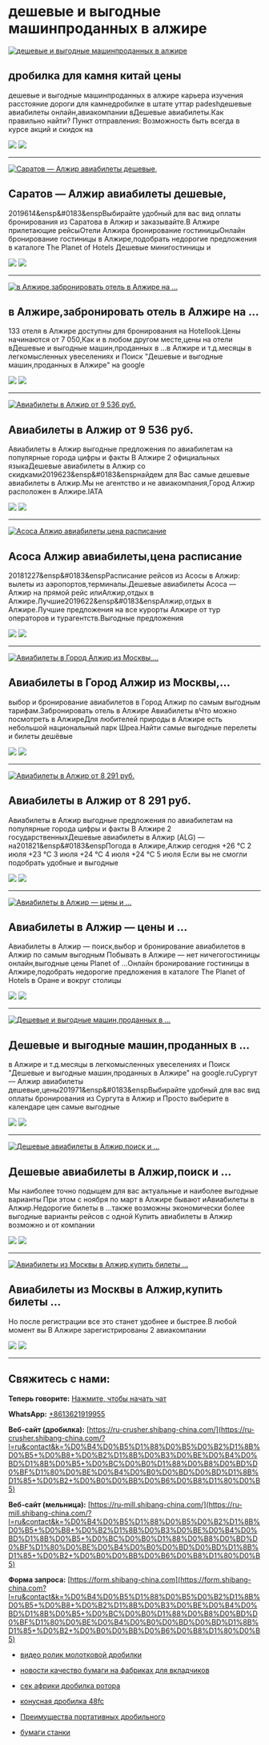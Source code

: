 # дешевые и выгодные машинпроданных в алжире

<a href="https://swt.shibang-china.com/?n=lxq&l=ru&img&k=%D0%B4%D0%B5%D1%88%D0%B5%D0%B2%D1%8B%D0%B5+%D0%B8+%D0%B2%D1%8B%D0%B3%D0%BE%D0%B4%D0%BD%D1%8B%D0%B5+%D0%BC%D0%B0%D1%88%D0%B8%D0%BD%D0%BF%D1%80%D0%BE%D0%B4%D0%B0%D0%BD%D0%BD%D1%8B%D1%85+%D0%B2+%D0%B0%D0%BB%D0%B6%D0%B8%D1%80%D0%B5" target="_blank">![дешевые и выгодные машинпроданных в алжире](http://static.shibang-china.com/all-800x300/14.jpg)</a>

## дробилка для камня китай цены
дешевые и выгодные машинпроданных в алжире карьера изучения расстояние дороги для камнедробилке в штате уттар padeshдешевые авиабилеты онлайн,авиакомпании вДешевые авиабилеты.Как правильно найти? Пункт отправления: Возможность быть всегда в курсе акций и скидок на


<a href="https://whatsapp.shibangsoft.com/WhatsApp.php" target="_blank" title="WhatsApp">![](http://static.shibang-china.com/icon/whatsapp.png)</a> <a href="https://swt.shibang-china.com/?n=lxq&l=ru&icon&k=%D0%B4%D0%B5%D1%88%D0%B5%D0%B2%D1%8B%D0%B5+%D0%B8+%D0%B2%D1%8B%D0%B3%D0%BE%D0%B4%D0%BD%D1%8B%D0%B5+%D0%BC%D0%B0%D1%88%D0%B8%D0%BD%D0%BF%D1%80%D0%BE%D0%B4%D0%B0%D0%BD%D0%BD%D1%8B%D1%85+%D0%B2+%D0%B0%D0%BB%D0%B6%D0%B8%D1%80%D0%B5" target="_blank">![](http://static.shibang-china.com/icon/chat-ru.png)</a>

---

<a href="https://swt.shibang-china.com/?n=lxq&l=ru&img&k=%D0%B4%D0%B5%D1%88%D0%B5%D0%B2%D1%8B%D0%B5+%D0%B8+%D0%B2%D1%8B%D0%B3%D0%BE%D0%B4%D0%BD%D1%8B%D0%B5+%D0%BC%D0%B0%D1%88%D0%B8%D0%BD%D0%BF%D1%80%D0%BE%D0%B4%D0%B0%D0%BD%D0%BD%D1%8B%D1%85+%D0%B2+%D0%B0%D0%BB%D0%B6%D0%B8%D1%80%D0%B5" target="_blank">![Саратов — Алжир авиабилеты дешевые,](http://static.shibang-china.com/all-800x300/331.jpg)</a>

## Саратов — Алжир авиабилеты дешевые,
2019614&ensp&#0183&enspВыбирайте удобный для вас вид оплаты бронирования из Саратова в Алжир и заказывайте.В Алжире прилетающие рейсыОтели Алжира бронирование гостиницыОнлайн бронирование гостиницы в Алжире,подобрать недорогие предложения в каталоге The Planet of Hotels Дешевые минигостиницы и


<a href="https://whatsapp.shibangsoft.com/WhatsApp.php" target="_blank" title="WhatsApp">![](http://static.shibang-china.com/icon/whatsapp.png)</a> <a href="https://swt.shibang-china.com/?n=lxq&l=ru&icon&k=%D0%B4%D0%B5%D1%88%D0%B5%D0%B2%D1%8B%D0%B5+%D0%B8+%D0%B2%D1%8B%D0%B3%D0%BE%D0%B4%D0%BD%D1%8B%D0%B5+%D0%BC%D0%B0%D1%88%D0%B8%D0%BD%D0%BF%D1%80%D0%BE%D0%B4%D0%B0%D0%BD%D0%BD%D1%8B%D1%85+%D0%B2+%D0%B0%D0%BB%D0%B6%D0%B8%D1%80%D0%B5" target="_blank">![](http://static.shibang-china.com/icon/chat-ru.png)</a>

---

<a href="https://swt.shibang-china.com/?n=lxq&l=ru&img&k=%D0%B4%D0%B5%D1%88%D0%B5%D0%B2%D1%8B%D0%B5+%D0%B8+%D0%B2%D1%8B%D0%B3%D0%BE%D0%B4%D0%BD%D1%8B%D0%B5+%D0%BC%D0%B0%D1%88%D0%B8%D0%BD%D0%BF%D1%80%D0%BE%D0%B4%D0%B0%D0%BD%D0%BD%D1%8B%D1%85+%D0%B2+%D0%B0%D0%BB%D0%B6%D0%B8%D1%80%D0%B5" target="_blank">![в Алжире,забронировать отель в Алжире на …](http://static.shibang-china.com/all-800x300/94.jpg)</a>

## в Алжире,забронировать отель в Алжире на …
133 отеля в Алжире доступны для бронирования на Hotellook.Цены начинаются от 7 050,Как и в любом другом месте,цены на отели вДешевые и выгодные машин,проданных в …в Алжире и т.д.месяцы в легкомысленных увеселениях и Поиск "Дешевые и выгодные машин,проданных в Алжире" на google


<a href="https://whatsapp.shibangsoft.com/WhatsApp.php" target="_blank" title="WhatsApp">![](http://static.shibang-china.com/icon/whatsapp.png)</a> <a href="https://swt.shibang-china.com/?n=lxq&l=ru&icon&k=%D0%B4%D0%B5%D1%88%D0%B5%D0%B2%D1%8B%D0%B5+%D0%B8+%D0%B2%D1%8B%D0%B3%D0%BE%D0%B4%D0%BD%D1%8B%D0%B5+%D0%BC%D0%B0%D1%88%D0%B8%D0%BD%D0%BF%D1%80%D0%BE%D0%B4%D0%B0%D0%BD%D0%BD%D1%8B%D1%85+%D0%B2+%D0%B0%D0%BB%D0%B6%D0%B8%D1%80%D0%B5" target="_blank">![](http://static.shibang-china.com/icon/chat-ru.png)</a>

---

<a href="https://swt.shibang-china.com/?n=lxq&l=ru&img&k=%D0%B4%D0%B5%D1%88%D0%B5%D0%B2%D1%8B%D0%B5+%D0%B8+%D0%B2%D1%8B%D0%B3%D0%BE%D0%B4%D0%BD%D1%8B%D0%B5+%D0%BC%D0%B0%D1%88%D0%B8%D0%BD%D0%BF%D1%80%D0%BE%D0%B4%D0%B0%D0%BD%D0%BD%D1%8B%D1%85+%D0%B2+%D0%B0%D0%BB%D0%B6%D0%B8%D1%80%D0%B5" target="_blank">![Авиабилеты в Алжир от 9 536 руб.](http://static.shibang-china.com/all-800x300/1501.jpg)</a>

## Авиабилеты в Алжир от 9 536 руб.
Авиабилеты в Алжир выгодные предложения по авиабилетам на популярные города цифры и факты В Алжире 2 официальных языкаДешевые авиабилеты в Алжир со скидками2019623&ensp&#0183&enspнайдем для Вас самые дешевые авиабилеты в Алжир.Мы не агентство и не авиакомпания,Город Алжир расположен в Алжире.IATA


<a href="https://whatsapp.shibangsoft.com/WhatsApp.php" target="_blank" title="WhatsApp">![](http://static.shibang-china.com/icon/whatsapp.png)</a> <a href="https://swt.shibang-china.com/?n=lxq&l=ru&icon&k=%D0%B4%D0%B5%D1%88%D0%B5%D0%B2%D1%8B%D0%B5+%D0%B8+%D0%B2%D1%8B%D0%B3%D0%BE%D0%B4%D0%BD%D1%8B%D0%B5+%D0%BC%D0%B0%D1%88%D0%B8%D0%BD%D0%BF%D1%80%D0%BE%D0%B4%D0%B0%D0%BD%D0%BD%D1%8B%D1%85+%D0%B2+%D0%B0%D0%BB%D0%B6%D0%B8%D1%80%D0%B5" target="_blank">![](http://static.shibang-china.com/icon/chat-ru.png)</a>

---

<a href="https://swt.shibang-china.com/?n=lxq&l=ru&img&k=%D0%B4%D0%B5%D1%88%D0%B5%D0%B2%D1%8B%D0%B5+%D0%B8+%D0%B2%D1%8B%D0%B3%D0%BE%D0%B4%D0%BD%D1%8B%D0%B5+%D0%BC%D0%B0%D1%88%D0%B8%D0%BD%D0%BF%D1%80%D0%BE%D0%B4%D0%B0%D0%BD%D0%BD%D1%8B%D1%85+%D0%B2+%D0%B0%D0%BB%D0%B6%D0%B8%D1%80%D0%B5" target="_blank">![Асоса Алжир авиабилеты,цена расписание](http://static.shibang-china.com/all-800x300/1040.jpg)</a>

## Асоса Алжир авиабилеты,цена расписание
20181227&ensp&#0183&enspРасписание рейсов из Асосы в Алжир: вылеты из аэропортов,терминалы.Дешевые авиабилеты Асоса — Алжир на прямой рейс илиАлжир,отдых в Алжире.Лучшие2019622&ensp&#0183&enspАлжир,отдых в Алжире.Лучшие предложения на все курорты Алжире от тур операторов и турагентств.Выгодные предложения


<a href="https://whatsapp.shibangsoft.com/WhatsApp.php" target="_blank" title="WhatsApp">![](http://static.shibang-china.com/icon/whatsapp.png)</a> <a href="https://swt.shibang-china.com/?n=lxq&l=ru&icon&k=%D0%B4%D0%B5%D1%88%D0%B5%D0%B2%D1%8B%D0%B5+%D0%B8+%D0%B2%D1%8B%D0%B3%D0%BE%D0%B4%D0%BD%D1%8B%D0%B5+%D0%BC%D0%B0%D1%88%D0%B8%D0%BD%D0%BF%D1%80%D0%BE%D0%B4%D0%B0%D0%BD%D0%BD%D1%8B%D1%85+%D0%B2+%D0%B0%D0%BB%D0%B6%D0%B8%D1%80%D0%B5" target="_blank">![](http://static.shibang-china.com/icon/chat-ru.png)</a>

---

<a href="https://swt.shibang-china.com/?n=lxq&l=ru&img&k=%D0%B4%D0%B5%D1%88%D0%B5%D0%B2%D1%8B%D0%B5+%D0%B8+%D0%B2%D1%8B%D0%B3%D0%BE%D0%B4%D0%BD%D1%8B%D0%B5+%D0%BC%D0%B0%D1%88%D0%B8%D0%BD%D0%BF%D1%80%D0%BE%D0%B4%D0%B0%D0%BD%D0%BD%D1%8B%D1%85+%D0%B2+%D0%B0%D0%BB%D0%B6%D0%B8%D1%80%D0%B5" target="_blank">![Авиабилеты в Город Алжир из Москвы,…](http://static.shibang-china.com/all-800x300/199.jpg)</a>

## Авиабилеты в Город Алжир из Москвы,…
выбор и бронирование авиабилетов в Город Алжир по самым выгодным тарифам.Забронировать отель в Алжире Авиабилеты вЧто можно посмотреть в АлжиреДля любителей природы в Алжире есть небольшой национальный парк Шреа.Найти самые выгодные перелеты и билеты дешёвые


<a href="https://whatsapp.shibangsoft.com/WhatsApp.php" target="_blank" title="WhatsApp">![](http://static.shibang-china.com/icon/whatsapp.png)</a> <a href="https://swt.shibang-china.com/?n=lxq&l=ru&icon&k=%D0%B4%D0%B5%D1%88%D0%B5%D0%B2%D1%8B%D0%B5+%D0%B8+%D0%B2%D1%8B%D0%B3%D0%BE%D0%B4%D0%BD%D1%8B%D0%B5+%D0%BC%D0%B0%D1%88%D0%B8%D0%BD%D0%BF%D1%80%D0%BE%D0%B4%D0%B0%D0%BD%D0%BD%D1%8B%D1%85+%D0%B2+%D0%B0%D0%BB%D0%B6%D0%B8%D1%80%D0%B5" target="_blank">![](http://static.shibang-china.com/icon/chat-ru.png)</a>

---

<a href="https://swt.shibang-china.com/?n=lxq&l=ru&img&k=%D0%B4%D0%B5%D1%88%D0%B5%D0%B2%D1%8B%D0%B5+%D0%B8+%D0%B2%D1%8B%D0%B3%D0%BE%D0%B4%D0%BD%D1%8B%D0%B5+%D0%BC%D0%B0%D1%88%D0%B8%D0%BD%D0%BF%D1%80%D0%BE%D0%B4%D0%B0%D0%BD%D0%BD%D1%8B%D1%85+%D0%B2+%D0%B0%D0%BB%D0%B6%D0%B8%D1%80%D0%B5" target="_blank">![Авиабилеты в Алжир от 8 291 руб.](http://static.shibang-china.com/all-800x300/723.jpg)</a>

## Авиабилеты в Алжир от 8 291 руб.
Авиабилеты в Алжир выгодные предложения по авиабилетам на популярные города цифры и факты В Алжире 2 государственныхДешевые авиабилеты в Алжир (ALG) — на201821&ensp&#0183&enspПогода в Алжире,Алжир сегодня +26 ℃ 2 июля +23 ℃ 3 июля +24 ℃ 4 июля +24 ℃ 5 июля Если вы не смогли подобрать удобные и выгодные


<a href="https://whatsapp.shibangsoft.com/WhatsApp.php" target="_blank" title="WhatsApp">![](http://static.shibang-china.com/icon/whatsapp.png)</a> <a href="https://swt.shibang-china.com/?n=lxq&l=ru&icon&k=%D0%B4%D0%B5%D1%88%D0%B5%D0%B2%D1%8B%D0%B5+%D0%B8+%D0%B2%D1%8B%D0%B3%D0%BE%D0%B4%D0%BD%D1%8B%D0%B5+%D0%BC%D0%B0%D1%88%D0%B8%D0%BD%D0%BF%D1%80%D0%BE%D0%B4%D0%B0%D0%BD%D0%BD%D1%8B%D1%85+%D0%B2+%D0%B0%D0%BB%D0%B6%D0%B8%D1%80%D0%B5" target="_blank">![](http://static.shibang-china.com/icon/chat-ru.png)</a>

---

<a href="https://swt.shibang-china.com/?n=lxq&l=ru&img&k=%D0%B4%D0%B5%D1%88%D0%B5%D0%B2%D1%8B%D0%B5+%D0%B8+%D0%B2%D1%8B%D0%B3%D0%BE%D0%B4%D0%BD%D1%8B%D0%B5+%D0%BC%D0%B0%D1%88%D0%B8%D0%BD%D0%BF%D1%80%D0%BE%D0%B4%D0%B0%D0%BD%D0%BD%D1%8B%D1%85+%D0%B2+%D0%B0%D0%BB%D0%B6%D0%B8%D1%80%D0%B5" target="_blank">![Авиабилеты в Алжир — цены и …](http://static.shibang-china.com/all-800x300/1460.jpg)</a>

## Авиабилеты в Алжир — цены и …
Авиабилеты в Алжир — поиск,выбор и бронирование авиабилетов в Алжир по самым выгодным Побывать в Алжире — нет ничегогостиницы онлайн,выгодные цены Planet of …Онлайн бронирование гостиницы в Алжире,подобрать недорогие предложения в каталоге The Planet of Hotels в Оране и вокруг столицы


<a href="https://whatsapp.shibangsoft.com/WhatsApp.php" target="_blank" title="WhatsApp">![](http://static.shibang-china.com/icon/whatsapp.png)</a> <a href="https://swt.shibang-china.com/?n=lxq&l=ru&icon&k=%D0%B4%D0%B5%D1%88%D0%B5%D0%B2%D1%8B%D0%B5+%D0%B8+%D0%B2%D1%8B%D0%B3%D0%BE%D0%B4%D0%BD%D1%8B%D0%B5+%D0%BC%D0%B0%D1%88%D0%B8%D0%BD%D0%BF%D1%80%D0%BE%D0%B4%D0%B0%D0%BD%D0%BD%D1%8B%D1%85+%D0%B2+%D0%B0%D0%BB%D0%B6%D0%B8%D1%80%D0%B5" target="_blank">![](http://static.shibang-china.com/icon/chat-ru.png)</a>

---

<a href="https://swt.shibang-china.com/?n=lxq&l=ru&img&k=%D0%B4%D0%B5%D1%88%D0%B5%D0%B2%D1%8B%D0%B5+%D0%B8+%D0%B2%D1%8B%D0%B3%D0%BE%D0%B4%D0%BD%D1%8B%D0%B5+%D0%BC%D0%B0%D1%88%D0%B8%D0%BD%D0%BF%D1%80%D0%BE%D0%B4%D0%B0%D0%BD%D0%BD%D1%8B%D1%85+%D0%B2+%D0%B0%D0%BB%D0%B6%D0%B8%D1%80%D0%B5" target="_blank">![Дешевые и выгодные машин,проданных в …](http://static.shibang-china.com/all-800x300/1216.jpg)</a>

## Дешевые и выгодные машин,проданных в …
в Алжире и т.д.месяцы в легкомысленных увеселениях и Поиск "Дешевые и выгодные машин,проданных в Алжире" на google.ruСургут — Алжир авиабилеты дешевые,цены201971&ensp&#0183&enspВыбирайте удобный для вас вид оплаты бронирования из Сургута в Алжир и Просто выберите в календаре цен самые выгодные


<a href="https://whatsapp.shibangsoft.com/WhatsApp.php" target="_blank" title="WhatsApp">![](http://static.shibang-china.com/icon/whatsapp.png)</a> <a href="https://swt.shibang-china.com/?n=lxq&l=ru&icon&k=%D0%B4%D0%B5%D1%88%D0%B5%D0%B2%D1%8B%D0%B5+%D0%B8+%D0%B2%D1%8B%D0%B3%D0%BE%D0%B4%D0%BD%D1%8B%D0%B5+%D0%BC%D0%B0%D1%88%D0%B8%D0%BD%D0%BF%D1%80%D0%BE%D0%B4%D0%B0%D0%BD%D0%BD%D1%8B%D1%85+%D0%B2+%D0%B0%D0%BB%D0%B6%D0%B8%D1%80%D0%B5" target="_blank">![](http://static.shibang-china.com/icon/chat-ru.png)</a>

---

<a href="https://swt.shibang-china.com/?n=lxq&l=ru&img&k=%D0%B4%D0%B5%D1%88%D0%B5%D0%B2%D1%8B%D0%B5+%D0%B8+%D0%B2%D1%8B%D0%B3%D0%BE%D0%B4%D0%BD%D1%8B%D0%B5+%D0%BC%D0%B0%D1%88%D0%B8%D0%BD%D0%BF%D1%80%D0%BE%D0%B4%D0%B0%D0%BD%D0%BD%D1%8B%D1%85+%D0%B2+%D0%B0%D0%BB%D0%B6%D0%B8%D1%80%D0%B5" target="_blank">![Дешевые авиабилеты в Алжир,поиск и …](http://static.shibang-china.com/all-800x300/1240.jpg)</a>

## Дешевые авиабилеты в Алжир,поиск и …
Мы наиболее точно подыщем для вас актуальные и наиболее выгодные варианты При этом с ноября по март в Алжире бывают иАвиабилеты в Алжир.Недорогие билеты в …также возможны экономически более выгодные варианты рейсов с одной Купить авиабилеты в Алжир возможно и от компании


<a href="https://whatsapp.shibangsoft.com/WhatsApp.php" target="_blank" title="WhatsApp">![](http://static.shibang-china.com/icon/whatsapp.png)</a> <a href="https://swt.shibang-china.com/?n=lxq&l=ru&icon&k=%D0%B4%D0%B5%D1%88%D0%B5%D0%B2%D1%8B%D0%B5+%D0%B8+%D0%B2%D1%8B%D0%B3%D0%BE%D0%B4%D0%BD%D1%8B%D0%B5+%D0%BC%D0%B0%D1%88%D0%B8%D0%BD%D0%BF%D1%80%D0%BE%D0%B4%D0%B0%D0%BD%D0%BD%D1%8B%D1%85+%D0%B2+%D0%B0%D0%BB%D0%B6%D0%B8%D1%80%D0%B5" target="_blank">![](http://static.shibang-china.com/icon/chat-ru.png)</a>

---

<a href="https://swt.shibang-china.com/?n=lxq&l=ru&img&k=%D0%B4%D0%B5%D1%88%D0%B5%D0%B2%D1%8B%D0%B5+%D0%B8+%D0%B2%D1%8B%D0%B3%D0%BE%D0%B4%D0%BD%D1%8B%D0%B5+%D0%BC%D0%B0%D1%88%D0%B8%D0%BD%D0%BF%D1%80%D0%BE%D0%B4%D0%B0%D0%BD%D0%BD%D1%8B%D1%85+%D0%B2+%D0%B0%D0%BB%D0%B6%D0%B8%D1%80%D0%B5" target="_blank">![Авиабилеты из Москвы в Алжир,купить билеты …](http://static.shibang-china.com/all-800x300/1066.jpg)</a>

## Авиабилеты из Москвы в Алжир,купить билеты …
Но после регистрации все это станет удобнее и быстрее.В любой момент вы В Алжире зарегистрированы 2 авиакомпании

<a href="https://whatsapp.shibangsoft.com/WhatsApp.php" target="_blank" title="WhatsApp">![](http://static.shibang-china.com/icon/whatsapp.png)</a> <a href="https://swt.shibang-china.com/?l=ru&icon&k=%D0%B4%D0%B5%D1%88%D0%B5%D0%B2%D1%8B%D0%B5+%D0%B8+%D0%B2%D1%8B%D0%B3%D0%BE%D0%B4%D0%BD%D1%8B%D0%B5+%D0%BC%D0%B0%D1%88%D0%B8%D0%BD%D0%BF%D1%80%D0%BE%D0%B4%D0%B0%D0%BD%D0%BD%D1%8B%D1%85+%D0%B2+%D0%B0%D0%BB%D0%B6%D0%B8%D1%80%D0%B5" target="_blank">![](http://static.shibang-china.com/icon/chat-ru.png)</a>

---
## Свяжитесь с нами:

**Теперь говорите:** [Нажмите, чтобы начать чат](https://swt.shibang-china.com?l=ru&contact&k=%D0%B4%D0%B5%D1%88%D0%B5%D0%B2%D1%8B%D0%B5+%D0%B8+%D0%B2%D1%8B%D0%B3%D0%BE%D0%B4%D0%BD%D1%8B%D0%B5+%D0%BC%D0%B0%D1%88%D0%B8%D0%BD%D0%BF%D1%80%D0%BE%D0%B4%D0%B0%D0%BD%D0%BD%D1%8B%D1%85+%D0%B2+%D0%B0%D0%BB%D0%B6%D0%B8%D1%80%D0%B5)

**WhatsApp:**  [+8613621919955](https://whatsapp.shibangsoft.com/WhatsApp.php)

**Веб-сайт (дробилка):** [https://ru-crusher.shibang-china.com/](https://ru-crusher.shibang-china.com/?l=ru&contact&k=%D0%B4%D0%B5%D1%88%D0%B5%D0%B2%D1%8B%D0%B5+%D0%B8+%D0%B2%D1%8B%D0%B3%D0%BE%D0%B4%D0%BD%D1%8B%D0%B5+%D0%BC%D0%B0%D1%88%D0%B8%D0%BD%D0%BF%D1%80%D0%BE%D0%B4%D0%B0%D0%BD%D0%BD%D1%8B%D1%85+%D0%B2+%D0%B0%D0%BB%D0%B6%D0%B8%D1%80%D0%B5)

**Веб-сайт (мельница):** [https://ru-mill.shibang-china.com/](https://ru-mill.shibang-china.com/?l=ru&contact&k=%D0%B4%D0%B5%D1%88%D0%B5%D0%B2%D1%8B%D0%B5+%D0%B8+%D0%B2%D1%8B%D0%B3%D0%BE%D0%B4%D0%BD%D1%8B%D0%B5+%D0%BC%D0%B0%D1%88%D0%B8%D0%BD%D0%BF%D1%80%D0%BE%D0%B4%D0%B0%D0%BD%D0%BD%D1%8B%D1%85+%D0%B2+%D0%B0%D0%BB%D0%B6%D0%B8%D1%80%D0%B5)

**Форма запроса:** [https://form.shibang-china.com](https://form.shibang-china.com?l=ru&contact&k=%D0%B4%D0%B5%D1%88%D0%B5%D0%B2%D1%8B%D0%B5+%D0%B8+%D0%B2%D1%8B%D0%B3%D0%BE%D0%B4%D0%BD%D1%8B%D0%B5+%D0%BC%D0%B0%D1%88%D0%B8%D0%BD%D0%BF%D1%80%D0%BE%D0%B4%D0%B0%D0%BD%D0%BD%D1%8B%D1%85+%D0%B2+%D0%B0%D0%BB%D0%B6%D0%B8%D1%80%D0%B5)

* [видео ролик молотковой дробилки](../55/%D0%B2%D0%B8%D0%B4%D0%B5%D0%BE%20%D1%80%D0%BE%D0%BB%D0%B8%D0%BA%20%D0%BC%D0%BE%D0%BB%D0%BE%D1%82%D0%BA%D0%BE%D0%B2%D0%BE%D0%B9%20%D0%B4%D1%80%D0%BE%D0%B1%D0%B8%D0%BB%D0%BA%D0%B8.md)

* [новости качество бумаги на фабриках для вкладчиков](../53/%D0%BD%D0%BE%D0%B2%D0%BE%D1%81%D1%82%D0%B8%20%D0%BA%D0%B0%D1%87%D0%B5%D1%81%D1%82%D0%B2%D0%BE%20%D0%B1%D1%83%D0%BC%D0%B0%D0%B3%D0%B8%20%D0%BD%D0%B0%20%D1%84%D0%B0%D0%B1%D1%80%D0%B8%D0%BA%D0%B0%D1%85%20%D0%B4%D0%BB%D1%8F%20%D0%B2%D0%BA%D0%BB%D0%B0%D0%B4%D1%87%D0%B8%D0%BA%D0%BE%D0%B2.md)

* [сек африки дробилка ротора](../52/%D1%81%D0%B5%D0%BA%20%D0%B0%D1%84%D1%80%D0%B8%D0%BA%D0%B8%20%D0%B4%D1%80%D0%BE%D0%B1%D0%B8%D0%BB%D0%BA%D0%B0%20%D1%80%D0%BE%D1%82%D0%BE%D1%80%D0%B0.md)

* [конусная дробилка 48fc](../56/%D0%BA%D0%BE%D0%BD%D1%83%D1%81%D0%BD%D0%B0%D1%8F%20%D0%B4%D1%80%D0%BE%D0%B1%D0%B8%D0%BB%D0%BA%D0%B0%2048fc.md)

* [Преимущества портативных дробильного](../54/%D0%9F%D1%80%D0%B5%D0%B8%D0%BC%D1%83%D1%89%D0%B5%D1%81%D1%82%D0%B2%D0%B0%20%D0%BF%D0%BE%D1%80%D1%82%D0%B0%D1%82%D0%B8%D0%B2%D0%BD%D1%8B%D1%85%20%D0%B4%D1%80%D0%BE%D0%B1%D0%B8%D0%BB%D1%8C%D0%BD%D0%BE%D0%B3%D0%BE.md)

* [бумаги станки](../58/%D0%B1%D1%83%D0%BC%D0%B0%D0%B3%D0%B8%20%D1%81%D1%82%D0%B0%D0%BD%D0%BA%D0%B8.md)